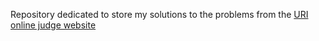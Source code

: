 Repository dedicated to store my solutions to the problems from the [URI online judge website](https://www.urionlinejudge.com.br)
